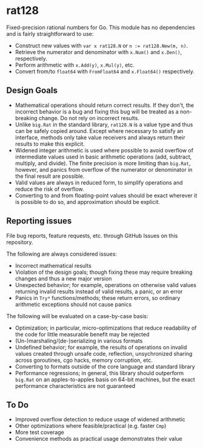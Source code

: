 # rat128

Fixed-precision rational numbers for Go. This module has no dependencies and
is fairly straightforward to use:

- Construct new values with `var x rat128.N` or `n := rat128.New(m, n)`.
- Retrieve the numerator and denominator with `x.Num()` and `x.Den()`,
  respectively.
- Perform arithmetic with `x.Add(y)`, `x.Mul(y)`, etc.
- Convert from/to `float64` with `FromFloat64` and `x.Float64()` respectively.

## Design Goals

- Mathematical operations should return correct results. If they don't, the
  incorrect behavior is a bug and fixing this bug will be treated as a
  non-breaking change. Do not rely on incorrect results.
- Unlike `big.Rat` in the standard library, `rat128.N` is a value type and
  thus can be safely copied around. Except where necessary to satisfy an
  interface, methods only take value receivers and always return their results
  to make this explicit.
- Widened integer arithmetic is used where possible to avoid overflow of
  intermediate values used in basic arithmetic operations (add, subtract,
  multiply, and divide). The finite precision is more limiting than `big.Rat`,
  however, and panics from overflow of the numerator or denominator in the
  final result are possible.
- Valid values are always in reduced form, to simplify operations and reduce
  the risk of overflow.
- Converting to and from floating-point values should be exact wherever it is
  possible to do so, and approximation should be explicit.

## Reporting issues

File bug reports, feature requests, etc. through GitHub Issues on this
repository.

The following are always considered issues:

- Incorrect mathematical results
- Violation of the design goals; though fixing these may require breaking
  changes and thus a new major version
- Unexpected behavior; for example, operations on otherwise valid values
  returning invalid results instead of valid results, a panic, or an error
- Panics in `Try*` functions/methods; these return errors, so ordinary
  arithmetic exceptions should not cause panics

The following will be evaluated on a case-by-case basis:

- Optimization; in particular, micro-optimizations that reduce readability
  of the code for little measurable benefit may be rejected
- (Un-)marshaling/(de-)serializing in various formats
- Undefined behavior; for example, the results of operations on invalid
  values created through unsafe code, reflection, unsychronized sharing
  across goroutines, cgo hacks, memory corruption, etc.
- Converting to formats outside of the core language and standard library
- Performance regressions; in general, this library should outperform `big.Rat`
  on an apples-to-apples basis on 64-bit machines, but the exact performance
  characteristics are not guaranteed

## To Do

- Improved overflow detection to reduce usage of widened arithmetic
- Other optimizations where feasible/practical (e.g. faster `Cmp`)
- More test coverage
- Convenience methods as practical usage demonstrates their value
